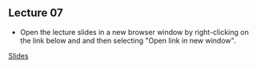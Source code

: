 ## Lecture 07

- Open the lecture slides in a new browser window by right-clicking on the link below and and then selecting "Open link in new window".

[Slides](/assets/lectures/lect07/Lecture_07.html)                              
